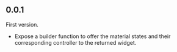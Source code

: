## 0.0.1

First version.

- Expose a builder function to offer the material states and their corresponding controller to the returned widget.
